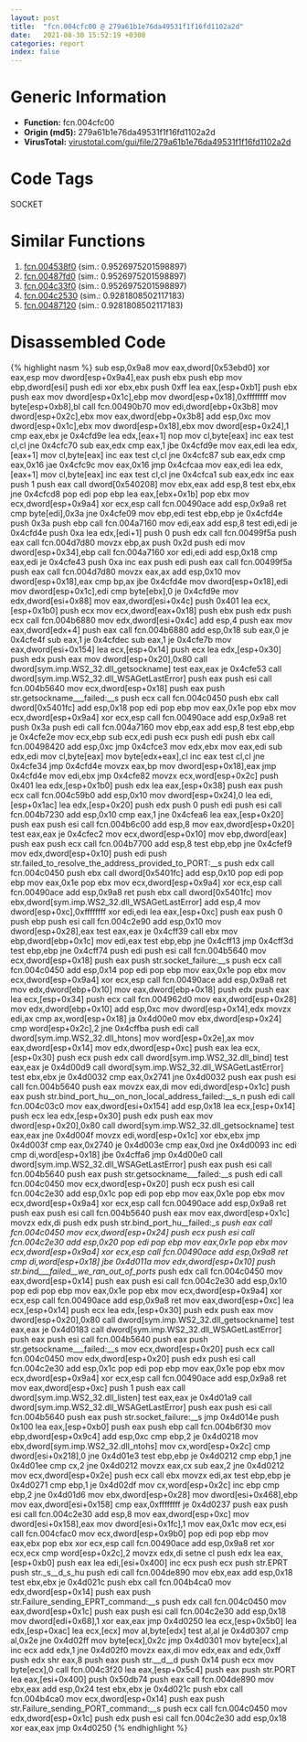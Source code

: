 ```yaml
---
layout: post
title:  "fcn.004cfc00 @ 279a61b1e76da49531f1f16fd1102a2d"
date:   2021-08-30 15:52:19 +0300
categories: report
index: false
---
```


# Generic Information
- **Function:** fcn.004cfc00
- **Origin (md5):** 279a61b1e76da49531f1f16fd1102a2d
- **VirusTotal:** [virustotal.com/gui/file/279a61b1e76da49531f1f16fd1102a2d][virustotal_ref]

# Code Tags
<span class="tag" id="SOCKET">SOCKET</span>


# Similar Functions

1. [fcn.004538f0][similar_1_ref] (sim.: 0.9526975201598897)
2. [fcn.00487fd0][similar_2_ref] (sim.: 0.9526975201598897)
3. [fcn.004c33f0][similar_3_ref] (sim.: 0.9526975201598897)
4. [fcn.004c2530][similar_4_ref] (sim.: 0.9281808502117183)
5. [fcn.00487120][similar_5_ref] (sim.: 0.9281808502117183)


# Disassembled Code

{% highlight nasm %}
sub esp,0x9a8
mov eax,dword[0x53ebd0]
xor eax,esp
mov dword[esp+0x9a4],eax
push ebx
push ebp
mov ebp,dword[esi]
push edi
xor ebx,ebx
push 0xff
lea eax,[esp+0xb1]
push ebx
push eax
mov dword[esp+0x1c],ebp
mov dword[esp+0x18],0xffffffff
mov byte[esp+0xb8],bl
call fcn.00490b70
mov edi,dword[ebp+0x3b8]
mov dword[esp+0x2c],ebx
mov eax,dword[ebp+0x3b8]
add esp,0xc
mov dword[esp+0x1c],ebx
mov dword[esp+0x18],ebx
mov dword[esp+0x24],1
cmp eax,ebx
je 0x4cfd9e
lea edx,[eax+1]
nop
mov cl,byte[eax]
inc eax
test cl,cl
jne 0x4cfc70
sub eax,edx
cmp eax,1
jbe 0x4cfd9e
mov eax,edi
lea edx,[eax+1]
mov cl,byte[eax]
inc eax
test cl,cl
jne 0x4cfc87
sub eax,edx
cmp eax,0x16
jae 0x4cfc9c
mov eax,0x16
jmp 0x4cfcaa
mov eax,edi
lea edx,[eax+1]
mov cl,byte[eax]
inc eax
test cl,cl
jne 0x4cfca1
sub eax,edx
inc eax
push 1
push eax
call dword[0x540208]
mov ebx,eax
add esp,8
test ebx,ebx
jne 0x4cfcd8
pop edi
pop ebp
lea eax,[ebx+0x1b]
pop ebx
mov ecx,dword[esp+0x9a4]
xor ecx,esp
call fcn.00490ace
add esp,0x9a8
ret
cmp byte[edi],0x3a
jne 0x4cfe09
mov ebp,edi
test ebp,ebp
je 0x4cfd4e
push 0x3a
push ebp
call fcn.004a7160
mov edi,eax
add esp,8
test edi,edi
je 0x4cfd4e
push 0xa
lea edx,[edi+1]
push 0
push edx
call fcn.00499f5a
push eax
call fcn.004d7d80
movzx ebp,ax
push 0x2d
push edi
mov dword[esp+0x34],ebp
call fcn.004a7160
xor edi,edi
add esp,0x18
cmp eax,edi
je 0x4cfe43
push 0xa
inc eax
push edi
push eax
call fcn.00499f5a
push eax
call fcn.004d7d80
movzx eax,ax
add esp,0x10
mov dword[esp+0x18],eax
cmp bp,ax
jbe 0x4cfd4e
mov dword[esp+0x18],edi
mov dword[esp+0x1c],edi
cmp byte[ebx],0
je 0x4cfd9e
mov edx,dword[esi+0x88]
mov eax,dword[esi+0x4c]
push 0x401
lea ecx,[esp+0x1b0]
push ecx
mov ecx,dword[eax+0x18]
push ebx
push edx
push ecx
call fcn.004b6880
mov edx,dword[esi+0x4c]
add esp,4
push eax
mov eax,dword[edx+4]
push eax
call fcn.004b6880
add esp,0x18
sub eax,0
je 0x4cfe4f
sub eax,1
je 0x4cfdec
sub eax,1
je 0x4cfe7b
mov eax,dword[esi+0x154]
lea ecx,[esp+0x14]
push ecx
lea edx,[esp+0x30]
push edx
push eax
mov dword[esp+0x20],0x80
call dword[sym.imp.WS2_32.dll_getsockname]
test eax,eax
je 0x4cfe53
call dword[sym.imp.WS2_32.dll_WSAGetLastError]
push eax
push esi
call fcn.004b5640
mov ecx,dword[esp+0x18]
push eax
push str.getsockname___failed:__s
push ecx
call fcn.004c0450
push ebx
call dword[0x5401fc]
add esp,0x18
pop edi
pop ebp
mov eax,0x1e
pop ebx
mov ecx,dword[esp+0x9a4]
xor ecx,esp
call fcn.00490ace
add esp,0x9a8
ret
push 0x3a
push edi
call fcn.004a7160
mov ebp,eax
add esp,8
test ebp,ebp
je 0x4cfe2e
mov ecx,ebp
sub ecx,edi
push ecx
push edi
push ebx
call fcn.00498420
add esp,0xc
jmp 0x4cfce3
mov edx,ebx
mov eax,edi
sub edx,edi
mov cl,byte[eax]
mov byte[edx+eax],cl
inc eax
test cl,cl
jne 0x4cfe34
jmp 0x4cfd4e
movzx eax,bp
mov dword[esp+0x18],eax
jmp 0x4cfd4e
mov edi,ebx
jmp 0x4cfe82
movzx ecx,word[esp+0x2c]
push 0x401
lea edx,[esp+0x1b0]
push edx
lea eax,[esp+0x38]
push eax
push ecx
call fcn.004c59b0
add esp,0x10
mov dword[esp+0x24],0
lea edi,[esp+0x1ac]
lea edx,[esp+0x20]
push edx
push 0
push edi
push esi
call fcn.004b7230
add esp,0x10
cmp eax,1
jne 0x4cfea6
lea eax,[esp+0x20]
push eax
push esi
call fcn.004b6c00
add esp,8
mov eax,dword[esp+0x20]
test eax,eax
je 0x4cfec2
mov ecx,dword[esp+0x10]
mov ebp,dword[eax]
push eax
push ecx
call fcn.004b7700
add esp,8
test ebp,ebp
jne 0x4cfef9
mov edx,dword[esp+0x10]
push edi
push str.failed_to_resolve_the_address_provided_to_PORT:__s
push edx
call fcn.004c0450
push ebx
call dword[0x5401fc]
add esp,0x10
pop edi
pop ebp
mov eax,0x1e
pop ebx
mov ecx,dword[esp+0x9a4]
xor ecx,esp
call fcn.00490ace
add esp,0x9a8
ret
push ebx
call dword[0x5401fc]
mov ebx,dword[sym.imp.WS2_32.dll_WSAGetLastError]
add esp,4
mov dword[esp+0xc],0xffffffff
xor edi,edi
lea eax,[esp+0xc]
push eax
push 0
push ebp
push esi
call fcn.004c2e90
add esp,0x10
mov dword[esp+0x28],eax
test eax,eax
je 0x4cff39
call ebx
mov ebp,dword[ebp+0x1c]
mov edi,eax
test ebp,ebp
jne 0x4cff13
jmp 0x4cff3d
test ebp,ebp
jne 0x4cff74
push edi
push esi
call fcn.004b5640
mov ecx,dword[esp+0x18]
push eax
push str.socket_failure:__s
push ecx
call fcn.004c0450
add esp,0x14
pop edi
pop ebp
mov eax,0x1e
pop ebx
mov ecx,dword[esp+0x9a4]
xor ecx,esp
call fcn.00490ace
add esp,0x9a8
ret
mov edx,dword[ebp+0x10]
mov eax,dword[ebp+0x18]
push edx
push eax
lea ecx,[esp+0x34]
push ecx
call fcn.004962d0
mov eax,dword[esp+0x28]
mov edx,dword[ebp+0x10]
add esp,0xc
mov dword[esp+0x14],edx
movzx edi,ax
cmp ax,word[esp+0x18]
ja 0x4d00e0
mov ebx,dword[esp+0x24]
cmp word[esp+0x2c],2
jne 0x4cffba
push edi
call dword[sym.imp.WS2_32.dll_htons]
mov word[esp+0x2e],ax
mov eax,dword[esp+0x14]
mov edx,dword[esp+0xc]
push eax
lea ecx,[esp+0x30]
push ecx
push edx
call dword[sym.imp.WS2_32.dll_bind]
test eax,eax
je 0x4d00d9
call dword[sym.imp.WS2_32.dll_WSAGetLastError]
test ebx,ebx
je 0x4d0032
cmp eax,0x2741
jne 0x4d0032
push eax
push esi
call fcn.004b5640
push eax
movzx eax,di
mov edi,dword[esp+0x1c]
push eax
push str.bind_port_hu__on_non_local_address_failed:__s_n
push edi
call fcn.004c03c0
mov eax,dword[esi+0x154]
add esp,0x18
lea ecx,[esp+0x14]
push ecx
lea edx,[esp+0x30]
push edx
push eax
mov dword[esp+0x20],0x80
call dword[sym.imp.WS2_32.dll_getsockname]
test eax,eax
jne 0x4d004f
movzx edi,word[esp+0x1c]
xor ebx,ebx
jmp 0x4d003f
cmp eax,0x2740
je 0x4d003e
cmp eax,0xd
jne 0x4d0093
inc edi
cmp di,word[esp+0x18]
jbe 0x4cffa6
jmp 0x4d00e0
call dword[sym.imp.WS2_32.dll_WSAGetLastError]
push eax
push esi
call fcn.004b5640
push eax
push str.getsockname___failed:__s
push edi
call fcn.004c0450
mov ecx,dword[esp+0x20]
push ecx
push esi
call fcn.004c2e30
add esp,0x1c
pop edi
pop ebp
mov eax,0x1e
pop ebx
mov ecx,dword[esp+0x9a4]
xor ecx,esp
call fcn.00490ace
add esp,0x9a8
ret
push eax
push esi
call fcn.004b5640
push eax
mov eax,dword[esp+0x1c]
movzx edx,di
push edx
push str.bind_port_hu__failed:__s
push eax
call fcn.004c0450
mov ecx,dword[esp+0x24]
push ecx
push esi
call fcn.004c2e30
add esp,0x20
pop edi
pop ebp
mov eax,0x1e
pop ebx
mov ecx,dword[esp+0x9a4]
xor ecx,esp
call fcn.00490ace
add esp,0x9a8
ret
cmp di,word[esp+0x18]
jbe 0x4d011a
mov edx,dword[esp+0x10]
push str.bind___failed__we_ran_out_of_ports_
push edx
call fcn.004c0450
mov eax,dword[esp+0x14]
push eax
push esi
call fcn.004c2e30
add esp,0x10
pop edi
pop ebp
mov eax,0x1e
pop ebx
mov ecx,dword[esp+0x9a4]
xor ecx,esp
call fcn.00490ace
add esp,0x9a8
ret
mov eax,dword[esp+0xc]
lea ecx,[esp+0x14]
push ecx
lea edx,[esp+0x30]
push edx
push eax
mov dword[esp+0x20],0x80
call dword[sym.imp.WS2_32.dll_getsockname]
test eax,eax
je 0x4d0183
call dword[sym.imp.WS2_32.dll_WSAGetLastError]
push eax
push esi
call fcn.004b5640
push eax
push str.getsockname___failed:__s
mov ecx,dword[esp+0x20]
push ecx
call fcn.004c0450
mov edx,dword[esp+0x20]
push edx
push esi
call fcn.004c2e30
add esp,0x1c
pop edi
pop ebp
mov eax,0x1e
pop ebx
mov ecx,dword[esp+0x9a4]
xor ecx,esp
call fcn.00490ace
add esp,0x9a8
ret
mov eax,dword[esp+0xc]
push 1
push eax
call dword[sym.imp.WS2_32.dll_listen]
test eax,eax
je 0x4d01a9
call dword[sym.imp.WS2_32.dll_WSAGetLastError]
push eax
push esi
call fcn.004b5640
push eax
push str.socket_failure:__s
jmp 0x4d014e
push 0x100
lea eax,[esp+0xb0]
push eax
push ebp
call fcn.004b6f30
mov ebp,dword[esp+0x9c4]
add esp,0xc
cmp ebp,2
je 0x4d0218
mov ebx,dword[sym.imp.WS2_32.dll_ntohs]
mov cx,word[esp+0x2c]
cmp dword[esi+0x218],0
jne 0x4d01e3
test ebp,ebp
je 0x4d0212
cmp ebp,1
jne 0x4d01ee
cmp cx,2
jne 0x4d0212
movzx eax,cx
sub eax,2
jne 0x4d0212
mov ecx,dword[esp+0x2e]
push ecx
call ebx
movzx edi,ax
test ebp,ebp
je 0x4d0271
cmp ebp,1
je 0x4d02df
mov cx,word[esp+0x2c]
inc ebp
cmp ebp,2
jne 0x4d01d6
mov ebx,dword[esp+0x28]
mov dword[esi+0x468],ebp
mov eax,dword[esi+0x158]
cmp eax,0xffffffff
je 0x4d0237
push eax
push esi
call fcn.004c2e30
add esp,8
mov eax,dword[esp+0xc]
mov dword[esi+0x158],eax
mov dword[esi+0x1fc],1
mov eax,0x1c
mov ecx,esi
call fcn.004cfac0
mov ecx,dword[esp+0x9b0]
pop edi
pop ebp
mov eax,ebx
pop ebx
xor ecx,esp
call fcn.00490ace
add esp,0x9a8
ret
xor ecx,ecx
cmp word[esp+0x2c],2
movzx edx,di
setne cl
push edx
lea eax,[esp+0xb0]
push eax
lea edi,[esi+0x400]
inc ecx
push ecx
push str.EPRT
push str._s__d_s_hu
push edi
call fcn.004de890
mov ebx,eax
add esp,0x18
test ebx,ebx
je 0x4d021c
push ebx
call fcn.004b4ca0
mov edx,dword[esp+0x14]
push eax
push str.Failure_sending_EPRT_command:__s
push edx
call fcn.004c0450
mov eax,dword[esp+0x1c]
push eax
push esi
call fcn.004c2e30
add esp,0x18
mov dword[edi+0x68],1
xor eax,eax
jmp 0x4d0250
lea ecx,[esp+0x5b0]
lea edx,[esp+0xac]
lea ecx,[ecx]
mov al,byte[edx]
test al,al
je 0x4d0307
cmp al,0x2e
jne 0x4d02ff
mov byte[ecx],0x2c
jmp 0x4d0301
mov byte[ecx],al
inc ecx
add edx,1
jne 0x4d02f0
movzx eax,di
mov edx,eax
and edx,0xff
push edx
shr eax,8
push eax
push str.__d__d
push 0x14
push ecx
mov byte[ecx],0
call fcn.004c3f20
lea eax,[esp+0x5c4]
push eax
push str.PORT
lea eax,[esi+0x400]
push 0x50db74
push eax
call fcn.004de890
mov ebx,eax
add esp,0x24
test ebx,ebx
je 0x4d021c
push ebx
call fcn.004b4ca0
mov ecx,dword[esp+0x14]
push eax
push str.Failure_sending_PORT_command:__s
push ecx
call fcn.004c0450
mov edx,dword[esp+0x1c]
push edx
push esi
call fcn.004c2e30
add esp,0x18
xor eax,eax
jmp 0x4d0250
{% endhighlight %}


[similar_1_ref]: /report/fcn.004538f0@289859175c221b107317af7727d26c17
[similar_2_ref]: /report/fcn.00487fd0@be7fba7cc724acf4ae2900d99e0fc9c3
[similar_3_ref]: /report/fcn.004c33f0@279a61b1e76da49531f1f16fd1102a2d
[similar_4_ref]: /report/fcn.004c2530@279a61b1e76da49531f1f16fd1102a2d
[similar_5_ref]: /report/fcn.00487120@be7fba7cc724acf4ae2900d99e0fc9c3
[virustotal_ref]: https://www.virustotal.com/gui/file/279a61b1e76da49531f1f16fd1102a2d